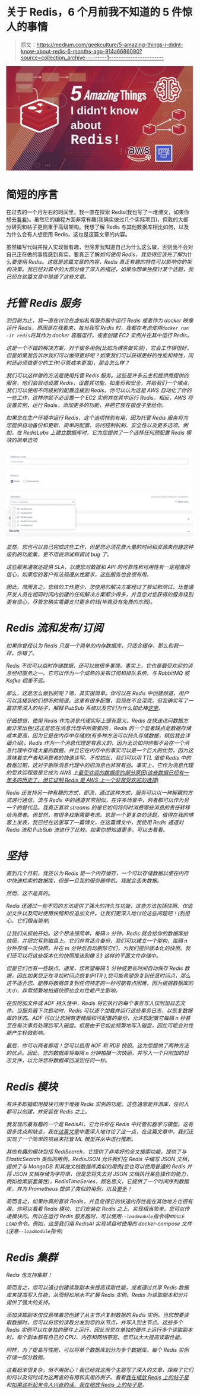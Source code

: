 # 关于 Redis，6 个月前我不知道的 5 件惊人的事情

> 原文：<https://medium.com/geekculture/5-amazing-things-i-didnt-know-about-redis-6-months-ago-914a6686090?source=collection_archive---------1----------------------->

![](img/1fc14f96c759ba74c7885c4026ea7080.png)

# 简短的序言

在过去的一个月左右的时间里，我一直在探索 Redis(我也写了一堆博文，如果你想去[看看](/@sanilkhurana7/list/redis-88a4c95150fa))。虽然它的编程方面非常有趣(我确实做过几个实际项目)，但我的大部分研究和帖子更侧重于高级架构。我想了解 Redis 与其他数据库相比如何，以及为什么会有人想使用 Redis，这也是这篇文章的内容。

虽然编写代码并投入实现很有趣，但除非我知道自己为什么这么做，否则我不会对自己正在做的事情感到真实。要真正了解*如何使用 Redis，我觉得应该先了解*为什么*要使用 Redis。这就是这篇文章的内容，Redis 真正有趣的特性可以影响你的架构决策。我已经对其中的大部分做了深入的描述，如果你想单独探讨某个话题，我已经在这篇文章中链接了这些文章。*

# *托管 Redis 服务*

*到目前为止，我一直在讨论在虚拟私有服务器中运行 Redis 或者作为 docker 映像运行 Redis，原因是在我看来，每当我写 Redis 时，我都在考虑使用`docker run -it redis`将其作为 docker 容器运行，或者创建 EC2 实例并在其中运行 Redis。*

*这是一个不错的解决方案，对于很多用例(比如为博客做实验)，它会工作得很好，但是如果我告诉你我们可以做得更好呢？如果我们可以获得更好的性能和特性，同时还必须做更少的工作(尽管成本更高)，那会怎么样？*

*我们可以这样做的方法是使用托管 Redis 服务。这些是许多云主机提供商提供的服务，他们会自动设置 Redis，设置其功能，如备份和安全，并给我们一个端点，我们可以使用不同级别的配置连接到 Redis。你可以认为这是 AWS 自动化了你的一些工作，这样你就不必设置一个 EC2 实例并在其中运行 Redis，相反，AWS 将设置实例，运行 Redis，添加更多的功能，并把它放在银盘子里给你。*

*如果您在生产环境中运行 Redis，这个选项特别有用，因为托管 Redis 服务将为您提供自动备份和更新、简单的配置、访问控制机制、安全性以及更多选项。例如，在 RedisLabs 上建立数据库时，它为您提供了一个选择任何预配置 Redis 模块的简单选项*

*![](img/0973f624dd704efc0e41c734a60b248f.png)*

*显然，您也可以自己完成这些工作，但是您必须花费大量的时间和资源来创建这种级别的功能集，更不用说测试和调试 bug 了。*

*这些服务通常还提供 SLA，以便您对数据和 API 的可靠性和可用性有一定程度的信心，如果您的客户有法规遵从性要求，这些服务也会很有用。*

*因此，简而言之，您做的工作更少，您使用的解决方案经过了尝试和测试，比普通开发人员在相同时间内创建的任何解决方案都少得多，并且您对您获得的服务级别更有信心，尽管您确实需要支付更多的钱(毕竟没有免费的东西)。*

# *Redis 流和发布/订阅*

*如果你曾经认为 Redis 只是一个简单的内存数据库，只适合缓存，那么和我一样，你错了。*

*Redis 不仅可以临时存储数据，还可以做很多事情。事实上，它也是最受欢迎的消息经纪服务之一。它可以作为一个成熟的发布订阅和排队系统，与 RabbitMQ 或 Kafka 相差不远。*

*那么，这是怎么做到的呢？嗯，其实很简单。你可以在 Redis 中创建频道，用户可以连接到他们想听的频道。这里有很多配置，我现在不会深究，但我确实写了一篇非常深入的帖子，解释 PubSub 系统以及它们为什么如此棒[这里](/geekculture/streams-vs-pub-sub-systems-in-redis-70626821cc2f)。*

*仔细想想，使用 Redis 作为消息代理实际上很有意义。Redis 在快速访问数据方面非常出色(这正是您在消息代理中所需要的)，Redis 的一个显著缺点是数据存储成本更高，因为它是在内存中存储的(有多种方法可以持久存储数据，稍后我会详细介绍)。Redis 作为一个消息代理是有意义的，因为无论如何你都不会在一个消息代理中存储大量的数据，并且它在内存中的事实可以是一个巨大的优势，因为这意味着生产者和消费者的快速读写。不仅如此，我们可以用 TTL 值使 Redis 中的数据过期，这对于删除消息代理中的旧消息也非常有益。事实上，它作为消息代理的受欢迎程度是它成为 AWS 上[最受欢迎的数据库的部分原因(这些数据已经有一年多的历史了，但它证明 Redis 是 AWS 上一个非常受欢迎的选择)](https://www.theregister.com/2020/11/23/redis_the_most_popular_db_on_aws)*

*Redis 还支持另一种有趣的方式，即流，通过这种方式，服务可以以一种解耦的方式进行通信。流与 Redis 中的通道非常相似，在许多场景中，两者都可以作为另一个的替代品。我真正喜欢 streams 的是它如何将何时消费哪些消息的责任转移给消费者。但显然，有很多权衡需要考虑。这是一个更复杂的话题，值得在我的博客上发表，我已经在这里写了一篇博文，在这篇博文中，我使用 Redis 通道对 Redis 流和 PubSub 流进行了比较。如果你想知道更多，可以去看看。*

# *坚持*

*直到几个月前，我还认为 Redis 是一个内存缓存，一个可以存储数据以便在内存中快速检索的数据库，但是一旦我的服务器停机，我就会丢失数据。*

*然而，这不是真的。*

*Redis 还通过一些不同的方法提供了强大的持久性功能，这些方法包括快照、仅追加文件以及同时使用快照和仅追加文件。让我们更深入地讨论这些问题吧！(别担心，它们相当简单)*

*让我们从抓拍开始。这个想法很简单，每隔 *n* 分钟，Redis 就会给你的数据库拍快照，并把它写到磁盘上。它们非常适合备份，我们可以建立一个架构，每隔 *n* 分钟存储一次快照，并在 *m* 分钟后自动删除它们，为我们提供版本化的快照。我们还可以将这些版本化的快照推送到像 S3 这样的平面文件存储中。*

*但是它们也有一些缺点。通常，您希望每隔 5 分钟或更长时间自动保存 Redis 数据，因此如果您正在寻找时间点恢复(PITR ),您可能希望恢复到任意时间点，那么这不适合您。能够将数据恢复到任何特定的一秒可能有点困难，因为根据数据库的大小，非常频繁地拍摄快照也会对性能产生影响。*

*在仅附加文件或 AOF 持久性中，Redis 将它执行的每个事务写入仅附加日志文件。当服务器下次启动时，Redis 可以逐个加载并运行这些事务日志，以恢复数据库的状态。AOF 可以让您拥有更精细和可配置的备份，允许您配置它每隔 *n* 秒甚至在每次事务处理后写入磁盘。但是由于它如此频繁地写入磁盘，因此可能会对性能产生轻微影响。*

*最后，你可以两者都用！您可以启用 AOF 和 RDB 快照。这为您提供了两种方法的优点。因此，您的数据库将每隔 *n* 分钟拍摄一次快照，并写入一个只附加的日志文件，以允许您将数据库回滚到任何一秒。*

# *Redis 模块*

*有许多即插即用模块可用于增强 Redis 实例的功能。这些通常是开源库，任何人都可以创建，并安装在 Redis 之上。*

*我发现的最有趣的一个是 RedisAI，它允许你在 Redis 中托管机器学习模型。这有很多优点和缺点，我在[这篇文章](/dev-genius/redisai-for-serving-ml-models-in-production-ed450143ec19)中更深入地讨论了这一点，在这篇文章中，我们还实现了一个简单的项目来托管 ML 模型并从中进行推断。*

*其他有趣的模块包括 RediSearch，它提供了非常好的全文搜索功能，提供了与 ElasticSearch 类似的用例，RedisJSON 允许我们在 Redis 中编写 JSON 文档，提供了与 MongoDB 和其他文档数据库类似的用例(您也可以使用普通的 Redis 并将 JSON 文档存储为字符串，但是您将失去对 JSON 文档执行某些操作的能力，例如检索嵌套属性)，RedisTimeSeries，顾名思义，它提供了一个时间序列数据库，并为 Prometheus 提供了类似的用例，以及[更多](https://redis.io/modules)！*

*简而言之，如果你真的喜欢 Redis，并且觉得它的快速内存性能在其他地方也很有用，你可以看看 Redis 模块，它们安装在 Redis 之上。实现相当简单，您可以传递模块的。所以在运行 Redis 服务器时，可以使用`--loadmodule`指令或`MODULE LOAD`命令。例如，这是我们用 RedisAI 实现项目时使用的 docker-compose 文件(注意`--loadmodule`指令)*

# *Redis 集群*

*Redis 也支持集群！*

*简而言之，您可以通过创建读取副本来提高读取性能，或者通过共享 Redis 数据库来提高写入性能，从而轻松地水平扩展 Redis 实例。Redis 为读取副本和分片提供了强大的支持。*

*添加读取副本仅仅意味着您创建了从主节点复制数据的 Redis 实例。当您想要读取数据时，您可以将您的读取分发到您的从节点，并写入到主节点。这些多个 Redis 实例可以在单独的硬件上运行，因此当您在单独的硬件上运行多个读取副本时，每个副本都有自己的 CPU、内存和网络带宽，您可以大大提高读取性能。*

*同样，为了提高写性能，可以将单个数据库划分为多个数据库，每个 Redis 实例存储一部分数据。*

*这看起来很复杂，但不用担心！我已经就这两个主题写了深入的文章，探索了它们如何以及何时成为这两者的有用和实用的例子。看看[我在缩放 Redis 上的帖子是](/geekculture/replication-in-databases-with-redis-architecture-for-horizontally-scaling-databases-b19fc6c5d149?source=list-2bda56b80bb9--------2-------88a4c95150fa------------------------)和[如果这听起来令人兴奋的话，我在缩放 Redis 上的帖子是](/geekculture/horizontally-scaling-writes-with-redis-clusters-a77cdcdf6de2)。*